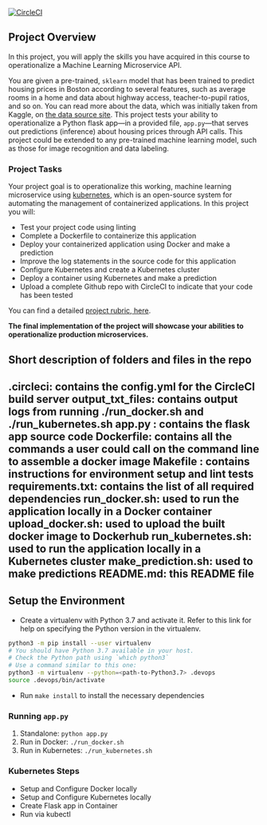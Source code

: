 [![CircleCI](https://dl.circleci.com/status-badge/img/gh/achraftouati2022/operationalize-a-machine-learning-microservice-API/tree/main.svg?style=svg)](https://dl.circleci.com/status-badge/redirect/gh/achraftouati2022/operationalize-a-machine-learning-microservice-API/tree/main)

## Project Overview

In this project, you will apply the skills you have acquired in this course to operationalize a Machine Learning Microservice API. 

You are given a pre-trained, `sklearn` model that has been trained to predict housing prices in Boston according to several features, such as average rooms in a home and data about highway access, teacher-to-pupil ratios, and so on. You can read more about the data, which was initially taken from Kaggle, on [the data source site](https://www.kaggle.com/c/boston-housing). This project tests your ability to operationalize a Python flask app—in a provided file, `app.py`—that serves out predictions (inference) about housing prices through API calls. This project could be extended to any pre-trained machine learning model, such as those for image recognition and data labeling.

### Project Tasks

Your project goal is to operationalize this working, machine learning microservice using [kubernetes](https://kubernetes.io/), which is an open-source system for automating the management of containerized applications. In this project you will:
* Test your project code using linting
* Complete a Dockerfile to containerize this application
* Deploy your containerized application using Docker and make a prediction
* Improve the log statements in the source code for this application
* Configure Kubernetes and create a Kubernetes cluster
* Deploy a container using Kubernetes and make a prediction
* Upload a complete Github repo with CircleCI to indicate that your code has been tested

You can find a detailed [project rubric, here](https://review.udacity.com/#!/rubrics/2576/view).

**The final implementation of the project will showcase your abilities to operationalize production microservices.**
## Short description of folders and files in the repo

.circleci: contains the config.yml for the CircleCI build server
output_txt_files: contains output logs from running ./run_docker.sh and ./run_kubernetes.sh
app.py : contains the flask app source code
Dockerfile: contains all the commands a user could call on the command line to assemble a docker image
Makefile : contains instructions for environment setup and lint tests
requirements.txt: contains the list of all required dependencies
run_docker.sh: used to run the application locally in a Docker container
upload_docker.sh: used to upload the built docker image to Dockerhub
run_kubernetes.sh: used to run the application locally in a Kubernetes cluster
make_prediction.sh: used to make predictions 
README.md: this README file
---

## Setup the Environment

* Create a virtualenv with Python 3.7 and activate it. Refer to this link for help on specifying the Python version in the virtualenv. 
```bash
python3 -m pip install --user virtualenv
# You should have Python 3.7 available in your host. 
# Check the Python path using `which python3`
# Use a command similar to this one:
python3 -m virtualenv --python=<path-to-Python3.7> .devops
source .devops/bin/activate
```
* Run `make install` to install the necessary dependencies

### Running `app.py`

1. Standalone:  `python app.py`
2. Run in Docker:  `./run_docker.sh`
3. Run in Kubernetes:  `./run_kubernetes.sh`

### Kubernetes Steps

* Setup and Configure Docker locally
* Setup and Configure Kubernetes locally
* Create Flask app in Container
* Run via kubectl
